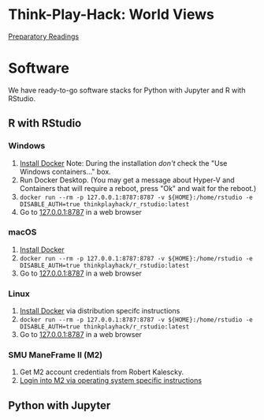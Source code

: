 # Think-Play-Hack: World Views

[Preparatory Readings](https://www.dropbox.com/sh/ru4dxh6rr6uqvfl/AADlPVWVEZ1BE4OcxPnZ0dpDa?dl=0)

# Software

We have ready-to-go software stacks for Python with Jupyter and R with RStudio.

## R with RStudio

### Windows

1. [Install Docker](https://download.docker.com/win/stable/Docker%20for%20Windows%20Installer.exe) Note: During the installation *don't* check the "Use Windows containers..." box.
2. Run Docker Desktop. (You may get a message about Hyper-V and Containers that will require a reboot, press "Ok" and wait for the reboot.)
2. `docker run --rm -p 127.0.0.1:8787:8787 -v ${HOME}:/home/rstudio -e DISABLE_AUTH=true thinkplayhack/r_rstudio:latest`
3. Go to [127.0.0.1:8787](127.0.0.1:8787) in a web browser

### macOS

1. [Install Docker](https://download.docker.com/mac/stable/Docker.dmg)
2. `docker run --rm -p 127.0.0.1:8787:8787 -v ${HOME}:/home/rstudio -e DISABLE_AUTH=true thinkplayhack/r_rstudio:latest`
3. Go to [127.0.0.1:8787](127.0.0.1:8787) in a web browser

### Linux

1. [Install Docker](https://docs.docker.com/install/) via distribution specifc instructions
2. `docker run --rm -p 127.0.0.1:8787:8787 -v ${HOME}:/home/rstudio -e DISABLE_AUTH=true thinkplayhack/r_rstudio:latest`
3. Go to [127.0.0.1:8787](127.0.0.1:8787) in a web browser

### SMU ManeFrame II (M2)

1. Get M2 account credentials from Robert Kalescky.
2. [Login into M2 via operating system specific instructions](http://faculty.smu.edu/csc/documentation/access.html)

## Python with Jupyter

